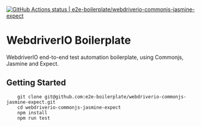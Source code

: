 [![GitHub Actions status | e2e-boilerplate/webdriverio-commonjs-jasmine-expect](https://github.com/e2e-boilerplate/webdriverio-commonjs-jasmine-expect/workflows/webdriverio-commonjs-jasmine-expect/badge.svg)](https://github.com/e2e-boilerplate/webdriverio-commonjs-jasmine-expect/actions?workflow=webdriverio-commonjs-jasmine-expect)

# WebdriverIO Boilerplate

WebdriverIO end-to-end test automation boilerplate, using Commonjs, Jasmine and Expect.

## Getting Started

    	git clone git@github.com:e2e-boilerplate/webdriverio-commonjs-jasmine-expect.git
    	cd webdriverio-commonjs-jasmine-expect
    	npm install
    	npm run test
